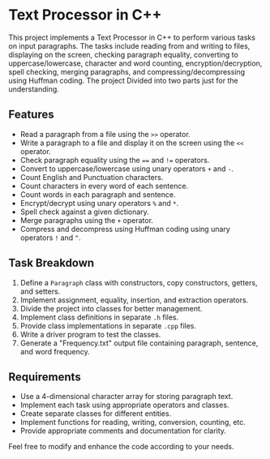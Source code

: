 # Text Processor in C++

This project implements a Text Processor in C++ to perform various tasks on input paragraphs. The tasks include reading from and writing to files, displaying on the screen, checking paragraph equality, converting to uppercase/lowercase, character and word counting, encryption/decryption, spell checking, merging paragraphs, and compressing/decompressing using Huffman coding.
The project Divided into two parts just for the understanding. 
## Features

- Read a paragraph from a file using the `>>` operator.
- Write a paragraph to a file and display it on the screen using the `<<` operator.
- Check paragraph equality using the `==` and `!=` operators.
- Convert to uppercase/lowercase using unary operators `+` and `-`.
- Count English and Punctuation characters.
- Count characters in every word of each sentence.
- Count words in each paragraph and sentence.
- Encrypt/decrypt using unary operators `%` and `*`.
- Spell check against a given dictionary.
- Merge paragraphs using the `+` operator.
- Compress and decompress using Huffman coding using unary operators `!` and `^`.

## Task Breakdown

1. Define a `Paragraph` class with constructors, copy constructors, getters, and setters.
2. Implement assignment, equality, insertion, and extraction operators.
3. Divide the project into classes for better management.
4. Implement class definitions in separate `.h` files.
5. Provide class implementations in separate `.cpp` files.
6. Write a driver program to test the classes.
7. Generate a "Frequency.txt" output file containing paragraph, sentence, and word frequency.

## Requirements

- Use a 4-dimensional character array for storing paragraph text.
- Implement each task using appropriate operators and classes.
- Create separate classes for different entities.
- Implement functions for reading, writing, conversion, counting, etc.
- Provide appropriate comments and documentation for clarity.

Feel free to modify and enhance the code according to your needs.
